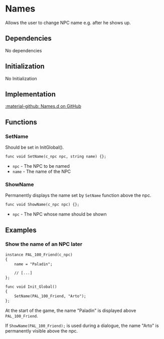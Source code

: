 # Names
Allows the user to change NPC name e.g. after he shows up.

## Dependencies
No dependencies

## Initialization
No Initialization

## Implementation
[:material-github: Names.d on GitHub](https://github.com/Lehona/LeGo/blob/dev/Names.d)

## Functions

### SetName
Should be set in InitGlobal().
```dae
func void SetName(c_npc npc, string name) {};
```

- `npc` - The NPC to be named
- `name` - The name of the NPC

### ShowName
Permanently displays the name set by `SetName` function above the npc.
```dae
func void ShowName(c_npc npc) {};
```

- `npc` - The NPC whose name should be shown

## Examples

### Show the name of an NPC later
```dae
instance PAL_100_Friend(c_npc)
{
    name = "Paladin";

    // [...]
};

func void Init_Global()
{
    SetName(PAL_100_Friend, "Arto");
};
```
At the start of the game, the name "Paladin" is displayed above `PAL_100_Friend`.

If `ShowName(PAL_100_Friend);` is used during a dialogue, the name "Arto" is permanently visible above the npc.
